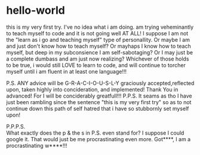 # hello-world
this is my very first try. I've no idea what i am doing. am trying veheminantly to teach myself to code and it is not going well AT ALL! I suppose I am not the "learn as i go and teaching myself" type of personallity. Or maybe I am and just don't know how to teach myself? Or mayhaps I know how to teach myself, but deep in my subconsience I am self-sabotaging? Or I may just be a complete dumbass and am just now realizing? Whichever of those holds to be true, i would still LOVE to learn to code, and will continue to torcher myself until i am fluent in at least one language!!! 

P.S.
  ANY advice will be G-R-A-C-I-O-U-S-L-Y graciously accepted,reflected upon, taken highly into concideration, and implemented! Thank You in advanced! For I will be conciderably greatfull!!!
  P.P.S.
        It seams as tho I have just been rambling since the sentence "this is my very first try" so as to not continue down this path of self hatred that i have so stubbornly set myself upon!


P.P.P.S.  
        What exactly does the p & the s in P.S. even stand for? I suppose I could google it. That would just be me procrastinating even more. Got****, I am a procrastinating w****!!!
